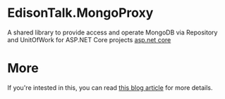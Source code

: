 # EdisonTalk.MongoProxy
A shared library to provide access and operate MongoDB via Repository and UnitOfWork for ASP.NET Core projects
[asp.net core](doc/aspnet_core_logo.png)

# More
If you're intested in this, you can read [this blog article](https://www.cnblogs.com/edisonchou/p/how_to_use_mongodb_repository_and_unitofwork_in_aspnet6.html) for more details.
